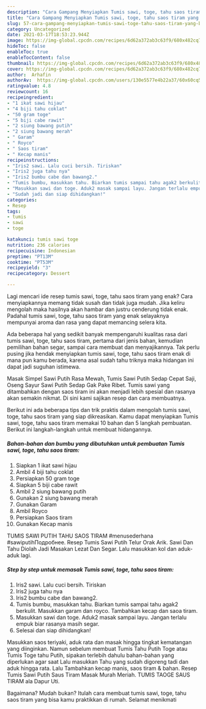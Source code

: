 ```yaml
---
description: "Cara Gampang Menyiapkan Tumis sawi, toge, tahu saos tiram yang Bikin Ngiler"
title: "Cara Gampang Menyiapkan Tumis sawi, toge, tahu saos tiram yang Bikin Ngiler"
slug: 57-cara-gampang-menyiapkan-tumis-sawi-toge-tahu-saos-tiram-yang-bikin-ngiler
category: Uncategorized
date: 2021-03-17T18:53:23.944Z
image: https://img-global.cpcdn.com/recipes/6d62a372ab3c63f9/680x482cq70/tumis-sawi-toge-tahu-saos-tiram-foto-resep-utama.jpg
hideToc: false
enableToc: true
enableTocContent: false
thumbnail: https://img-global.cpcdn.com/recipes/6d62a372ab3c63f9/680x482cq70/tumis-sawi-toge-tahu-saos-tiram-foto-resep-utama.jpg
cover: https://img-global.cpcdn.com/recipes/6d62a372ab3c63f9/680x482cq70/tumis-sawi-toge-tahu-saos-tiram-foto-resep-utama.jpg
author:  Arhafin
authorAv:  https://img-global.cpcdn.com/users/130e5577e4b22a37/60x60cq50/avatar.jpg
ratingvalue: 4.8
reviewcount: 16
recipeingredient:
- "1 ikat sawi hijau"
- "4 biji tahu coklat"
- "50 gram toge"
- "5 biji cabe rawit"
- "2 siung bawang putih"
- "2 siung bawang merah"
- " Garam"
- " Royco"
- " Saos tiram"
- " Kecap manis"
recipeinstructions:
- "Iris2 sawi. Lalu cuci bersih. Tiriskan"
- "Iris2 juga tahu nya"
- "Iris2 bumbu cabe dan bawang2."
- "Tumis bumbu, masukkan tahu. Biarkan tumis sampai tahu agak2 berkulit. Masukkan garam dan royco. Tambahkan kecap dan saoa tiram."
- "Masukkan sawi dan toge. Aduk2 masak sampai layu. Jangan terlalu empuk biar rasanya masih segar."
- "Sudah jadi dan siap dihidangkan!"
categories:
- Resep
tags:
- tumis
- sawi
- toge

katakunci: tumis sawi toge 
nutrition: 236 calories
recipecuisine: Indonesian
preptime: "PT13M"
cooktime: "PT53M"
recipeyield: "3"
recipecategory: Dessert

---
```



Lagi mencari ide resep tumis sawi, toge, tahu saos tiram yang enak? Cara menyiapkannya memang tidak susah dan tidak juga mudah. Jika keliru mengolah maka hasilnya akan hambar dan justru cenderung tidak enak. Padahal tumis sawi, toge, tahu saos tiram yang enak selayaknya mempunyai aroma dan rasa yang dapat memancing selera kita.


Ada beberapa hal yang sedikit banyak mempengaruhi kualitas rasa dari tumis sawi, toge, tahu saos tiram, pertama dari jenis bahan, kemudian pemilihan bahan segar, sampai cara membuat dan menyajikannya. Tak perlu pusing jika hendak menyiapkan tumis sawi, toge, tahu saos tiram enak di mana pun kamu berada, karena asal sudah tahu triknya maka hidangan ini dapat jadi suguhan istimewa.

Masak Simpel Sawi Putih Rasa Mewah, Tumis Sawi Putih Sedap Cepat Saji, Oseng Sayur Sawi Putih Sedap Gak Pake Ribet. Tumis sawi yang ditambahkan dengan saos tiram ini akan menjadi lebih spesial dan rasanya akan semakin nikmat. Di sini kami sajikan resep dan cara membuatnya.


Berikut ini ada beberapa tips dan trik praktis dalam mengolah tumis sawi, toge, tahu saos tiram yang siap dikreasikan. Kamu dapat menyiapkan Tumis sawi, toge, tahu saos tiram memakai 10 bahan dan 5 langkah pembuatan. Berikut ini langkah-langkah untuk membuat hidangannya.

<!--inarticleads1-->

##### Bahan-bahan dan bumbu yang dibutuhkan untuk pembuatan Tumis sawi, toge, tahu saos tiram:

1. Siapkan 1 ikat sawi hijau
1. Ambil 4 biji tahu coklat
1. Persiapkan 50 gram toge
1. Siapkan 5 biji cabe rawit
1. Ambil 2 siung bawang putih
1. Gunakan 2 siung bawang merah
1. Gunakan  Garam
1. Ambil  Royco
1. Persiapkan  Saos tiram
1. Gunakan  Kecap manis


TUMIS SAWI PUTIH TAHU SAOS TIRAM #menusederhana #sawiputihПодробнее. Resep Tumis Sawi Putih Telur Orak Arik. Sawi Dan Tahu Diolah Jadi Masakan Lezat Dan Segar. Lalu masukkan kol dan aduk-aduk lagi. 

<!--inarticleads2-->

##### Step by step untuk memasak Tumis sawi, toge, tahu saos tiram:

1. Iris2 sawi. Lalu cuci bersih. Tiriskan
1. Iris2 juga tahu nya
1. Iris2 bumbu cabe dan bawang2.
1. Tumis bumbu, masukkan tahu. Biarkan tumis sampai tahu agak2 berkulit. Masukkan garam dan royco. Tambahkan kecap dan saoa tiram.
1. Masukkan sawi dan toge. Aduk2 masak sampai layu. Jangan terlalu empuk biar rasanya masih segar.
1. Selesai dan siap dihidangkan!

Masukkan saos teriyaki, aduk rata dan masak hingga tingkat kematangan yang diinginkan. Namun sebelum membuat Tumis Tahu Putih Toge atau Tumis Toge tahu Putih, sipakan terlebih dahulu bahan-bahan yang diperlukan agar saat Lalu masukkan Tahu yang sudah digoreng tadi dan aduk hingga rata. Lalu Tambahkan kecap manis, saos tiram &amp; bahan. Resep Tumis Sawi Putih Saus Tiram Masak Murah Meriah. TUMIS TAOGE SAUS TIRAM ala Dapur Uti. 

Bagaimana? Mudah bukan? Itulah cara membuat tumis sawi, toge, tahu saos tiram yang bisa kamu praktikkan di rumah. Selamat menikmati
